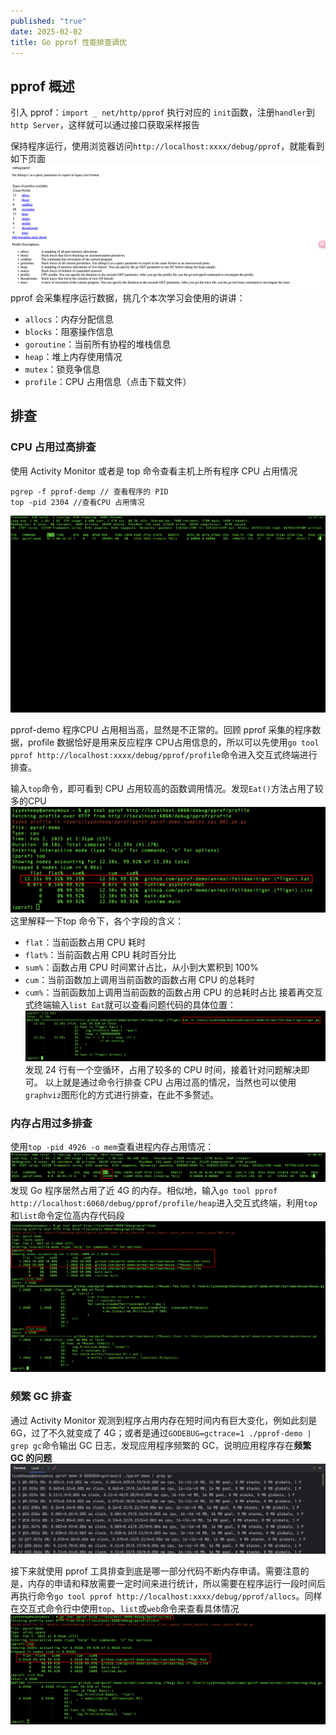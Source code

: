 ```yaml
---
published: "true"
date: 2025-02-02
title: Go pprof 性能排查调优
---
```

## pprof 概述
引入 pprof：`import _ net/http/pprof`
执行对应的 `init`函数，注册`handler`到 `http Server`，这样就可以通过接口获取采样报告

保持程序运行，使用浏览器访问`http://localhost:xxxx/debug/pprof`，就能看到如下页面
![image.png](https://raw.githubusercontent.com/lyydsheep/pic/main/20250202111858.png)
pprof 会采集程序运行数据，挑几个本次学习会使用的讲讲：
- `allocs`：内存分配信息
- `blocks`：阻塞操作信息
- `goroutine`：当前所有协程的堆栈信息
- `heap`：堆上内存使用情况
- `mutex`：锁竞争信息
- `profile`：CPU 占用信息（点击下载文件）

## 排查
### CPU 占用过高排查
使用 Activity Monitor 或者是 top 命令查看主机上所有程序 CPU 占用情况
```
pgrep -f pprof-demp // 查看程序的 PID
top -pid 2304 //查看CPU 占用情况
```

![image.png](https://raw.githubusercontent.com/lyydsheep/pic/main/20250202113814.png)

pprof-demo 程序CPU 占用相当高，显然是不正常的。回顾 pprof 采集的程序数据，profile 数据恰好是用来反应程序 CPU占用信息的，所以可以先使用`go tool pprof http://localhost:xxxx/debug/pprof/profile`命令进入交互式终端进行排查。

输入`top`命令，即可看到 CPU 占用较高的函数调用情况。发现`Eat()`方法占用了较多的CPU
![image.png](https://raw.githubusercontent.com/lyydsheep/pic/main/20250202143500.png)
这里解释一下top 命令下，各个字段的含义：
- `flat`：当前函数占用 CPU 耗时
- `flat%`：当前函数占用 CPU 耗时百分比
- `sum%`：函数占用 CPU 时间累计占比，从小到大累积到 100%
- `cum`：当前函数加上调用当前函数的函数占用 CPU 的总耗时
- `cum%`：当前函数加上调用当前函数的函数占用 CPU 的总耗时占比
接着再交互式终端输入`list Eat`就可以查看问题代码的具体位置：
![image.png](https://raw.githubusercontent.com/lyydsheep/pic/main/20250202145243.png)
发现 24 行有一个空循环，占用了较多的 CPU 时间，接着针对问题解决即可。
以上就是通过命令行排查 CPU 占用过高的情况，当然也可以使用`graphviz`图形化的方式进行排查，在此不多赘述。

### 内存占用过多排查
使用`top -pid 4926 -o mem`查看进程内存占用情况：
![image.png](https://raw.githubusercontent.com/lyydsheep/pic/main/20250202150937.png)
发现 Go 程序居然占用了近 4G 的内存。相似地，输入`go tool pprof http://localhost:6060/debug/pprof/profile/heap`进入交互式终端，利用`top`和`list`命令定位高内存代码段
![image.png](https://raw.githubusercontent.com/lyydsheep/pic/main/20250202152754.png)

### 频繁 GC 排查
通过 Activity Monitor 观测到程序占用内存在短时间内有巨大变化，例如此刻是 6G，过了不久就变成了 4G；或者是通过`GODEBUG=gctrace=1 ./pprof-demo | grep gc`命令输出 GC 日志，发现应用程序频繁的 GC，说明应用程序存在**频繁 GC 的问题**
![image.png](https://raw.githubusercontent.com/lyydsheep/pic/main/20250202195149.png)

接下来就使用 pprof 工具排查到底是哪一部分代码不断内存申请。需要注意的是，内存的申请和释放需要一定时间来进行统计，所以需要在程序运行一段时间后再执行命令`go tool pprof http://localhost:xxxx/debug/pprof/allocs`。同样在交互式命令行中使用`top`、`list`或`web`命令来查看具体情况
![image.png](https://raw.githubusercontent.com/lyydsheep/pic/main/20250202201111.png)
